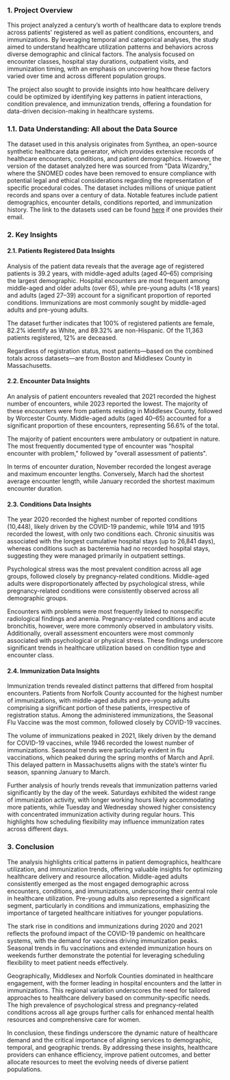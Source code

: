### 1. Project Overview
This project analyzed a century’s worth of healthcare data to explore trends across patients' registered as well as patient conditions, encounters, and immunizations. By leveraging temporal and categorical analyses, the study aimed to understand healthcare utilization patterns and behaviors across diverse demographic and clinical factors. The analysis focused on encounter classes, hospital stay durations, outpatient visits, and immunization timing, with an emphasis on uncovering how these factors varied over time and across different population groups.

The project also sought to provide insights into how healthcare delivery could be optimized by identifying key patterns in patient interactions, condition prevalence, and immunization trends, offering a foundation for data-driven decision-making in healthcare systems.

### 1.1. Data Understanding: All about the Data Source
The dataset used in this analysis originates from Synthea, an open-source synthetic healthcare data generator, which provides extensive records of healthcare encounters, conditions, and patient demographics. However, the version of the dataset analyzed here was sourced from "Data Wizardry," where the SNOMED codes have been removed to ensure compliance with potential legal and ethical considerations regarding the representation of specific procedural codes. The dataset includes millions of unique patient records and spans over a century of data. Notable features include patient demographics, encounter details, conditions reported, and immunization history. The link to the datasets used can be found [here](https://datawizardry.academy/sql-basics-healthcare/) if one provides their email. 

### 2. Key Insights 
#### 2.1. Patients Registered Data Insights
Analysis of the patient data reveals that the average age of registered patients is 39.2 years, with middle-aged adults (aged 40–65) comprising the largest demographic. Hospital encounters are most frequent among middle-aged and older adults (over 65), while pre-young adults (<18 years) and adults (aged 27–39) account for a significant proportion of reported conditions. Immunizations are most commonly sought by middle-aged adults and pre-young adults. 

The dataset further indicates that 100% of registered patients are female, 82.2% identify as White, and 89.32% are non-Hispanic. Of the 11,363 patients registered, 12% are deceased.

Regardless of registration status, most patients—based on the combined totals across datasets—are from Boston and Middlesex County in Massachusetts. 

#### 2.2. Encounter Data Insights
An analysis of patient encounters revealed that 2021 recorded the highest number of encounters, while 2023 reported the lowest. The majority of these encounters were from patients residing in Middlesex County, followed by Worcester County. Middle-aged adults (aged 40–65) accounted for a significant proportion of these encounters, representing 56.6% of the total.

The majority of patient encounters were ambulatory or outpatient in nature. The most frequently documented type of encounter was "hospital encounter with problem," followed by "overall assessment of patients". 

In terms of encounter duration, November recorded the longest average and maximum encounter lengths. Conversely, March had the shortest average encounter length, while January recorded the shortest maximum encounter duration.

#### 2.3. Conditions Data Insights
The year 2020 recorded the highest number of reported conditions (10,448), likely driven by the COVID-19 pandemic, while 1914 and 1915 recorded the lowest, with only two conditions each. Chronic sinusitis was associated with the longest cumulative hospital stays (up to 26,841 days), whereas conditions such as bacteremia had no recorded hospital stays, suggesting they were managed primarily in outpatient settings.

Psychological stress was the most prevalent condition across all age groups, followed closely by pregnancy-related conditions. Middle-aged adults were disproportionately affected by psychological stress, while pregnancy-related conditions were consistently observed across all demographic groups.

Encounters with problems were most frequently linked to nonspecific radiological findings and anemia. Pregnancy-related conditions and acute bronchitis, however, were more commonly observed in ambulatory visits. Additionally, overall assessment encounters were most commonly associated with psychological or physical stress. These findings underscore significant trends in healthcare utilization based on condition type and encounter class.

#### 2.4. Immunization Data Insights
Immunization trends revealed distinct patterns that differed from hospital encounters. Patients from Norfolk County accounted for the highest number of immunizations, with middle-aged adults and pre-young adults comprising a significant portion of these patients, irrespective of registration status. Among the administered immunizations, the Seasonal Flu Vaccine was the most common, followed closely by COVID-19 vaccines.

The volume of immunizations peaked in 2021, likely driven by the demand for COVID-19 vaccines, while 1946 recorded the lowest number of immunizations. Seasonal trends were particularly evident in flu vaccinations, which peaked during the spring months of March and April. This delayed pattern in Massachusetts aligns with the state’s winter flu season, spanning January to March. 

Further analysis of hourly trends reveals that immunization patterns varied significantly by the day of the week. Saturdays exhibited the widest range of immunization activity, with longer working hours likely accommodating more patients, while Tuesday and Wednesday showed higher consistency with concentrated immunization activity during regular hours. This highlights how scheduling flexibility may influence immunization rates across different days.

### 3. Conclusion
The analysis highlights critical patterns in patient demographics, healthcare utilization, and immunization trends, offering valuable insights for optimizing healthcare delivery and resource allocation. Middle-aged adults consistently emerged as the most engaged demographic across encounters, conditions, and immunizations, underscoring their central role in healthcare utilization. Pre-young adults also represented a significant segment, particularly in conditions and immunizations, emphasizing the importance of targeted healthcare initiatives for younger populations.

The stark rise in conditions and immunizations during 2020 and 2021 reflects the profound impact of the COVID-19 pandemic on healthcare systems, with the demand for vaccines driving immunization peaks. Seasonal trends in flu vaccinations and extended immunization hours on weekends further demonstrate the potential for leveraging scheduling flexibility to meet patient needs effectively.

Geographically, Middlesex and Norfolk Counties dominated in healthcare engagement, with the former leading in hospital encounters and the latter in immunizations. This regional variation underscores the need for tailored approaches to healthcare delivery based on community-specific needs. The high prevalence of psychological stress and pregnancy-related conditions across all age groups further calls for enhanced mental health resources and comprehensive care for women.

In conclusion, these findings underscore the dynamic nature of healthcare demand and the critical importance of aligning services to demographic, temporal, and geographic trends. By addressing these insights, healthcare providers can enhance efficiency, improve patient outcomes, and better allocate resources to meet the evolving needs of diverse patient populations.
